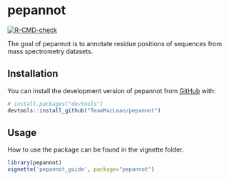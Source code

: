 
<!-- README.md is generated from README.Rmd. Please edit that file -->

# pepannot

<!-- badges: start -->

[![R-CMD-check](https://github.com/TeamMacLean/pepannot/workflows/R-CMD-check/badge.svg)](https://github.com/TeamMacLean/pepannot/actions)
<!-- badges: end -->

The goal of pepannot is to annotate residue positions of sequences from
mass spectrometry datasets.

## Installation

You can install the development version of pepannot from
[GitHub](https://github.com/) with:

``` r
# install.packages("devtools")
devtools::install_github("TeamMacLean/pepannot")
```

## Usage

How to use the package can be found in the vignette folder.

``` r
library(pepannot)
vignette('pepannot_guide', package="pepannot")
```
